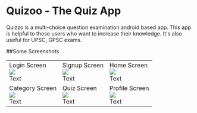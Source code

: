 # Quizoo - The Quiz App

Quizzo is a multi-choice question examination android based app. This app is helpful to those users who want to increase their knowledge. It's also useful for UPSC, GPSC exams. 

##Some Screenshots

<table cellpadding="0" cellspacing="0" width="100%">
  <tr>
    <td>Login Screen<br /><img src="image.jpg" /><br />Text</td>
    <td>Signup Screen<br /><img src="image.jpg" /><br />Text</td>
    <td>Home Screen<br /><img src="image.jpg" /><br />Text</td>
  </tr>
  <tr>
    <td>Category Screen<br /><img src="image.jpg" /><br />Text</td>
    <td>Quiz Screen<br /><img src="image.jpg" /><br />Text</td>
    <td>Profile Screen<br /><img src="image.jpg" /><br />Text</td>
  </tr>
</table
